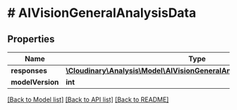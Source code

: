 # # AIVisionGeneralAnalysisData

## Properties

| Name        | Type          | Description   | Notes         |
|------------ | ------------- | ------------- | ------------- |
| **responses** | [**\Cloudinary\Analysis\Model\AIVisionGeneralAnalysisDataResponsesInner[]**](AIVisionGeneralAnalysisDataResponsesInner.md) |  | |
| **modelVersion** | **int** |  | [optional] |

[[Back to Model list]](../../README.md#models)
[[Back to API list]](../../README.md#api-endpoints)
[[Back to README]](../../README.md)
